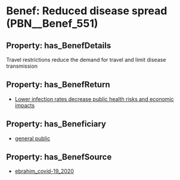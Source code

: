 # Benef: __Reduced disease spread__ (PBN__Benef_551)

## Property: has_BenefDetails

Travel restrictions reduce the demand for travel and limit disease transmission

## Property: has_BenefReturn

* [Lower infection rates decrease public health risks and economic impacts](../BenefReturn/PBN__BenefReturn_604)

## Property: has_Beneficiary

* [general public](../Stakeholder/PBN__Stakeholder_29)

## Property: has_BenefSource

* [ebrahim_covid-19_2020](../Article/PBN__Article_112)

